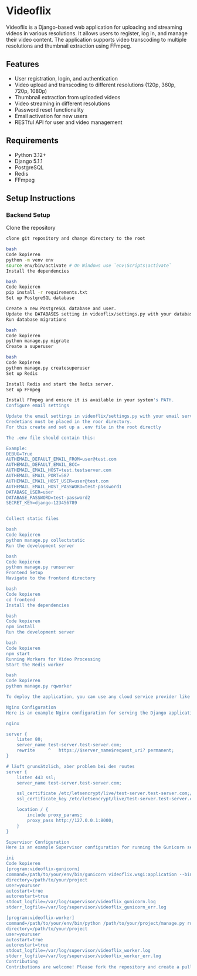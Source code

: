 # Videoflix

Videoflix is a Django-based web application for uploading and streaming videos in various resolutions. It allows users to register, log in, and manage their video content. The application supports video transcoding to multiple resolutions and thumbnail extraction using FFmpeg.

## Features
- User registration, login, and authentication
- Video upload and transcoding to different resolutions (120p, 360p, 720p, 1080p)
- Thumbnail extraction from uploaded videos
- Video streaming in different resolutions
- Password reset functionality
- Email activation for new users
- RESTful API for user and video management

## Requirements
- Python 3.12+
- Django 5.1.1
- PostgreSQL
- Redis
- FFmpeg

## Setup Instructions

### Backend Setup
Clone the repository
```bash
clone git repository and change directory to the root

bash
Code kopieren
python -m venv env
source env/bin/activate # On Windows use `env\Scripts\activate`
Install the dependencies

bash
Code kopieren
pip install -r requirements.txt
Set up PostgreSQL database

Create a new PostgreSQL database and user.
Update the DATABASES setting in videoflix/settings.py with your database credentials.
Run database migrations

bash
Code kopieren
python manage.py migrate
Create a superuser

bash
Code kopieren
python manage.py createsuperuser
Set up Redis

Install Redis and start the Redis server.
Set up FFmpeg

Install FFmpeg and ensure it is available in your system's PATH.
Configure email settings

Update the email settings in videoflix/settings.py with your email service credentials.
Credetians must be placed in the roor directory.
For this create and set up a .env file in the root directly

The .env file should contain this:

Example:
DEBUG=True
AUTHEMAIL_DEFAULT_EMAIL_FROM=user@test.com
AUTHEMAIL_DEFAULT_EMAIL_BCC=
AUTHEMAIL_EMAIL_HOST=test.testserver.com
AUTHEMAIL_EMAIL_PORT=587
AUTHEMAIL_EMAIL_HOST_USER=user@test.com
AUTHEMAIL_EMAIL_HOST_PASSWORD=test-password1
DATABASE_USER=user
DATABASE_PASSWORD=test-password2
SECRET_KEY=django-123456789


Collect static files

bash
Code kopieren
python manage.py collectstatic
Run the development server

bash
Code kopieren
python manage.py runserver
Frontend Setup
Navigate to the frontend directory

bash
Code kopieren
cd frontend
Install the dependencies

bash
Code kopieren
npm install
Run the development server

bash
Code kopieren
npm start
Running Workers for Video Processing
Start the Redis worker

bash
Code kopieren
python manage.py rqworker

To deploy the application, you can use any cloud service provider like Google Cloud, AWS, Heroku, or DigitalOcean. Ensure you set the environment variables and configure the necessary services like PostgreSQL and Redis on your server.

Nginx Configuration
Here is an example Nginx configuration for serving the Django application:

nginx

server {
    listen 80;
    server_name test-server.test-server.com;
    rewrite     ^   https://$server_name$request_uri? permanent;
}

# läuft grunsätzlich, aber problem bei den routes
server {
    listen 443 ssl;
    server_name test-server.test-server.com;

    ssl_certificate /etc/letsencrypt/live/test-server.test-server.com;/fullchain.pem;
    ssl_certificate_key /etc/letsencrypt/live/test-server.test-server.com;/privkey.pem;

    location / {
        include proxy_params;
        proxy_pass http://127.0.0.1:8000;
    }
}

Supervisor Configuration
Here is an example Supervisor configuration for running the Gunicorn server and Redis worker:

ini
Code kopieren
[program:videoflix-gunicorn]
command=/path/to/your/env/bin/gunicorn videoflix.wsgi:application --bind 127.0.0.1:8000 --workers 3
directory=/path/to/your/project
user=youruser
autostart=true
autorestart=true
stdout_logfile=/var/log/supervisor/videoflix_gunicorn.log
stderr_logfile=/var/log/supervisor/videoflix_gunicorn_err.log

[program:videoflix-worker]
command=/path/to/your/env/bin/python /path/to/your/project/manage.py rqworker
directory=/path/to/your/project
user=youruser
autostart=true
autorestart=true
stdout_logfile=/var/log/supervisor/videoflix_worker.log
stderr_logfile=/var/log/supervisor/videoflix_worker_err.log
Contributing
Contributions are welcome! Please fork the repository and create a pull request with your changes.